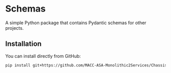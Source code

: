 # Schemas  

A simple Python package that contains Pydantic schemas for other projects.

## Installation

You can install directly from GitHub:

```bash
pip install git+https://github.com/MACC-ASA-Monolithic2Services/Chassis.git
